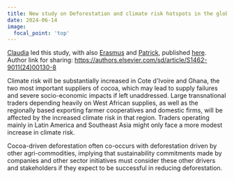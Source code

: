 ```yaml
---
title: New study on Deforestation and climate risk hotspots in the global cocoa value chain
date: 2024-06-14
image:
  focal_point: 'top'
---
```


<!--more-->

[Claudia](https://landsystems-lab.earth/author/claudia-parra-paitan/) led this study, with also [Erasmus](https://landsystems-lab.earth/author/erasmus-zuermgassen/)  and [Patrick](https://landsystems-lab.earth/author/patrick-meyfroidt/), published [here](https://doi.org/10.1016/j.envsci.2024.103796).
Author link for sharing: https://authors.elsevier.com/sd/article/S1462-9011(24)00130-8 

Climate risk will be substantially increased in Cote d'Ivoire and Ghana, the two most important suppliers of cocoa, which may lead to supply failures and severe socio-economic impacts if left unaddressed. Large transnational traders depending heavily on West African supplies, as well as the regionally based exporting farmer cooperatives and domestic firms, will be affected by the increased climate risk in that region. Traders operating mainly in Latin America and Southeast Asia might only face a more modest increase in climate risk.

Cocoa-driven deforestation often co-occurs with deforestation driven by other agri-commodities, implying that sustainability commitments made by companies and other sector initiatives must consider these other drivers and stakeholders if they expect to be successful in reducing deforestation. 